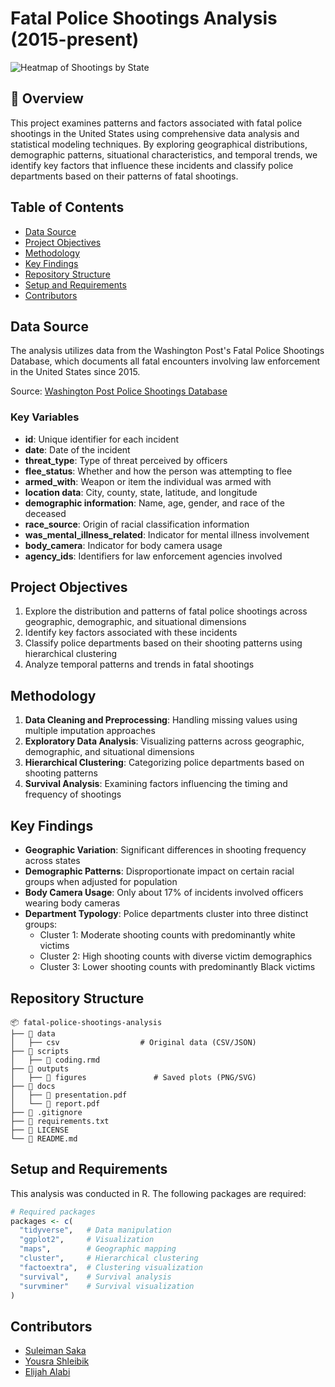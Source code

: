 # Fatal Police Shootings Analysis (2015-present)

![Heatmap of Shootings by State](outputs/figures/heatmap.png)  

## 📌 Overview
This project examines patterns and factors associated with fatal police shootings in the United States using comprehensive data analysis and statistical modeling techniques. By exploring geographical distributions, demographic patterns, situational characteristics, and temporal trends, we identify key factors that influence these incidents and classify police departments based on their patterns of fatal shootings.


## Table of Contents
- [Data Source](#data-source)
- [Project Objectives](#project-objectives)
- [Methodology](#methodology)
- [Key Findings](#key-findings)
- [Repository Structure](#repository-structure)
- [Setup and Requirements](#setup-and-requirements)
- [Contributors](#contributors)

## Data Source
The analysis utilizes data from the Washington Post's Fatal Police Shootings Database, which documents all fatal encounters involving law enforcement in the United States since 2015.

Source: [Washington Post Police Shootings Database](https://github.com/washingtonpost/data-police-shootings/blob/master/v2/README.md)

### Key Variables
- **id**: Unique identifier for each incident
- **date**: Date of the incident
- **threat_type**: Type of threat perceived by officers
- **flee_status**: Whether and how the person was attempting to flee
- **armed_with**: Weapon or item the individual was armed with
- **location data**: City, county, state, latitude, and longitude
- **demographic information**: Name, age, gender, and race of the deceased
- **race_source**: Origin of racial classification information
- **was_mental_illness_related**: Indicator for mental illness involvement
- **body_camera**: Indicator for body camera usage
- **agency_ids**: Identifiers for law enforcement agencies involved

## Project Objectives
1. Explore the distribution and patterns of fatal police shootings across geographic, demographic, and situational dimensions
2. Identify key factors associated with these incidents
3. Classify police departments based on their shooting patterns using hierarchical clustering
4. Analyze temporal patterns and trends in fatal shootings

## Methodology
1. **Data Cleaning and Preprocessing**: Handling missing values using multiple imputation approaches
2. **Exploratory Data Analysis**: Visualizing patterns across geographic, demographic, and situational dimensions
3. **Hierarchical Clustering**: Categorizing police departments based on shooting patterns
4. **Survival Analysis**: Examining factors influencing the timing and frequency of shootings

## Key Findings
- **Geographic Variation**: Significant differences in shooting frequency across states
- **Demographic Patterns**: Disproportionate impact on certain racial groups when adjusted for population
- **Body Camera Usage**: Only about 17% of incidents involved officers wearing body cameras
- **Department Typology**: Police departments cluster into three distinct groups:
  - Cluster 1: Moderate shooting counts with predominantly white victims
  - Cluster 2: High shooting counts with diverse victim demographics
  - Cluster 3: Lower shooting counts with predominantly Black victims

## Repository Structure
```plaintext
📦 fatal-police-shootings-analysis
├── 📂 data
│   ├── csv                  # Original data (CSV/JSON)
├── 📂 scripts
│   ├── 📄 coding.rmd
├── 📂 outputs
│   ├── 📂 figures               # Saved plots (PNG/SVG)
├── 📂 docs
│   ├── 📄 presentation.pdf
│   └── 📄 report.pdf
├── 📄 .gitignore
├── 📄 requirements.txt
├── 📄 LICENSE
└── 📄 README.md
```

## Setup and Requirements
This analysis was conducted in R. The following packages are required:

```r
# Required packages
packages <- c(
  "tidyverse",   # Data manipulation
  "ggplot2",     # Visualization
  "maps",        # Geographic mapping
  "cluster",     # Hierarchical clustering
  "factoextra",  # Clustering visualization
  "survival",    # Survival analysis
  "survminer"    # Survival visualization
)

```

## Contributors
- [Suleiman Saka](https://github.com/sakasuleiman)
- [Yousra Shleibik](https://github.com/YourGitHubUsername)
- [Elijah Alabi](https://github.com/YourGitHubUsername)
